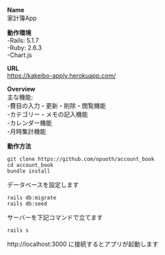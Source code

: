**Name**  
家計簿App

**動作環境**  
-Rails: 5.1.7  
-Ruby: 2.6.3  
-Chart.js  

**URL**  
https://kakeibo-apply.herokuapp.com/


**Overview**  
主な機能:  
-費目の入力・更新・削除・閲覧機能  
-カテゴリー・メモの記入機能  
-カレンダー機能  
-月時集計機能  

**動作方法**  
```
git clone https://github.com/opuoth/account_book
cd account_book
bundle install
```

データベースを設定します
```
rails db:migrate
rails db:seed
```

サーバーを下記コマンドで立てます
```
rails s
```

http://localhost:3000 に接続するとアプリが起動します